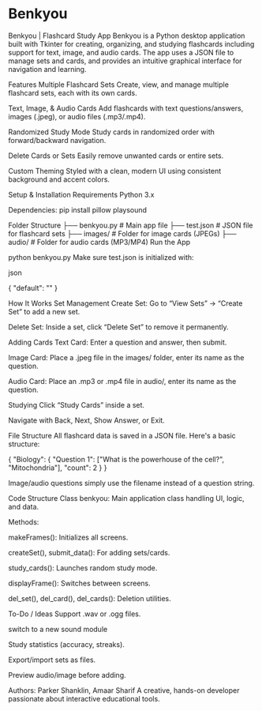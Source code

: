 # Benkyou
Benkyou | Flashcard Study App
Benkyou is a Python desktop application built with Tkinter for creating, organizing, and studying flashcards including support for text, image, and audio cards. The app uses a JSON file to manage sets and cards, and provides an intuitive graphical interface for navigation and learning.

Features
Multiple Flashcard Sets
Create, view, and manage multiple flashcard sets, each with its own cards.

Text, Image, & Audio Cards
Add flashcards with text questions/answers, images (.jpeg), or audio files (.mp3/.mp4).

Randomized Study Mode
Study cards in randomized order with forward/backward navigation.

Delete Cards or Sets
Easily remove unwanted cards or entire sets.

Custom Theming
Styled with a clean, modern UI using consistent background and accent colors.

Setup & Installation
Requirements
Python 3.x

Dependencies:
pip install pillow playsound

Folder Structure
├── benkyou.py         # Main app file
├── test.json          # JSON file for flashcard sets
├── images/            # Folder for image cards (JPEGs)
├── audio/             # Folder for audio cards (MP3/MP4)
Run the App

python benkyou.py
Make sure test.json is initialized with:

json

{
  "default": ""
}

How It Works
Set Management
Create Set: Go to “View Sets” → “Create Set” to add a new set.

Delete Set: Inside a set, click “Delete Set” to remove it permanently.

Adding Cards
Text Card: Enter a question and answer, then submit.

Image Card: Place a .jpeg file in the images/ folder, enter its name as the question.

Audio Card: Place an .mp3 or .mp4 file in audio/, enter its name as the question.

Studying
Click “Study Cards” inside a set.

Navigate with Back, Next, Show Answer, or Exit.

File Structure
All flashcard data is saved in a JSON file. Here's a basic structure:

{
  "Biology": {
    "Question 1": ["What is the powerhouse of the cell?", "Mitochondria"],
    "count": 2
  }
}

Image/audio questions simply use the filename instead of a question string.

Code Structure
Class benkyou: Main application class handling UI, logic, and data.

Methods:

makeFrames(): Initializes all screens.

createSet(), submit_data(): For adding sets/cards.

study_cards(): Launches random study mode.

displayFrame(): Switches between screens.

del_set(), del_card(), del_cards(): Deletion utilities.

To-Do / Ideas
Support .wav or .ogg files.

switch to a new sound module

Study statistics (accuracy, streaks).

Export/import sets as files.

Preview audio/image before adding.

Authors:
Parker Shanklin, Amaar Sharif
A creative, hands-on developer passionate about interactive educational tools.